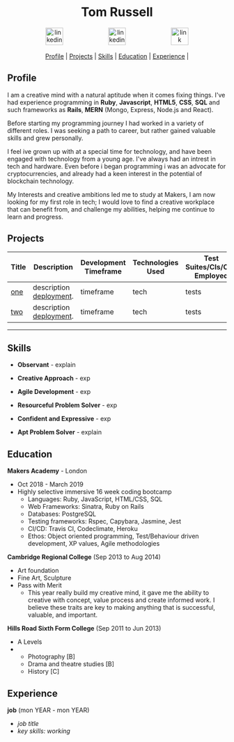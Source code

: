 <h1 align="center"> Tom Russell </h1>
<p align="center">
<a href="https://www.linkedin.com">
<img src="https://www.iconfinder.com/data/icons/free-social-icons/67/linkedin_circle_color-512.png" alt="linkedin" hspace="50" height="40" width="40"></a>
<a href="https://www.linkedin.com">
<img src="https://img.icons8.com/metro/420/link.png" alt="linkedin" hspace="50" height="40" width="40"></a>
<a href="www.google.com">
<img src="https://img.icons8.com/metro/420/link.png" alt="link" hspace="50" height="40" width="40"></a>
</p>
<div align="center"> 
  
[Profile](#profile) | 
[Projects](#projects) | 
[Skills](#skills) | 
[Education](#education) | 
[Experience](#experience) |

</div>

<a name="profile"></a>

## Profile
I am a creative mind with a natural aptitude when it comes fixing things.
I've had experience programming in **Ruby**, **Javascript**, **HTML5**, **CSS**, **SQL** and such frameworks as **Rails**, **MERN** (Mongo, Express, Node.js and React).

Before starting my programming journey I had worked in a variety of different roles. I was seeking a path to career, but rather gained valuable skills and grew personally.

I feel ive grown up with at a special time for technology, and have been engaged with technology from a young age. I've always had an intrest in tech and hardware. Even before i began programming i was an advocate for cryptocurrencies, and already had a keen interest in the potential of blockchain technology. 

My Interests and creative ambitions led me to study at Makers,
I am now looking for my first role in tech; I would love to find a creative workplace that can benefit from, and challenge my abilities, helping me continue to learn and progress.

<a name="projects"></a>
## Projects
| Title | Description | Development Timeframe | Technologies Used | Test Suites/CIs/CDs Employed |
|--|--|--|--|--|
|[one](https://github.com/) | description [deployment](https://warning-snek.surge.sh). | timeframe |tech | tests |
|[two](https://github.com/) | description [deployment](https://warning-snek.surge.sh). | timeframe |tech | tests |
----
<a name="skills"></a>
## Skills

* **Observant** - explain

* **Creative Approach** - exp

* **Agile Development** - exp

* **Resourceful Problem Solver** - exp

* **Confident and Expressive** - exp

* **Apt Problem Solver**  - explain

<a name="education"></a>
## Education

 **Makers Academy** - London
  * Oct 2018 - March 2019
  * Highly selective immersive 16 week coding bootcamp
    * Languages: Ruby, JavaScript, HTML/CSS, SQL
    * Web Frameworks: Sinatra, Ruby on Rails
    * Databases: PostgreSQL
    * Testing frameworks: Rspec, Capybara, Jasmine, Jest
    * CI/CD: Travis CI, Codeclimate, Heroku
    * Ethos: Object oriented programming, Test/Behaviour driven development, XP values, Agile methodologies

 **Cambridge Regional College** (Sep 2013 to Aug 2014)
*  Art foundation
* Fine Art, Sculpture
* Pass with Merit
  - This year really build my creative mind, it gave me the ability to creative with concept, value process and create informed work. I believe these traits are key to making anything that is successful, valuable, and important.

**Hills Road Sixth Form College** (Sep 2011 to Jun 2013)
- A Levels
- - Photography [B] 
  - Drama and theatre studies [B] 
  - History [C]
 
<a name="experience"></a>
## Experience
**job** (mon YEAR - mon YEAR)
* *job title*
* *key skills: working*
